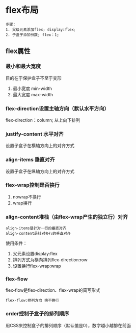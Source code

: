 # flex布局
```
步骤：
1. 父级元素添加flex; display:flex;
2. 子盒子添加份数; flex：1;
```
## flex属性
### 最小和最大宽度
目的在于保护盒子不至于变形
1. 最小宽度 min-width
2. 最大宽度 max-width
### flex-direction设置主轴方向（默认水平方向）
flex-direction：column; 从上向下排列
### justify-content 水平对齐
设置子盒子在横轴方向上的对齐方式
### align-items 垂直对齐
设置子盒子在纵轴方向上的对齐方式
### flex-wrap控制是否换行
1. nowrap不换行
2. wrap换行
### align-content堆栈（由flex-wrap产生的独立行）对齐
```
align-items是针对一行的垂直对齐
align-content是针对多行的垂直对齐
```
使用条件：
1. 父元素设置display:flex
2. 排列方式为横向排列flex-direction:row
3. 设置换行flex-wrap:wrap
### flex-flow
flex-flow是flex-direction、flex-wrap的简写形式
```
flex-flow:排列方向 换不换行
```
### order控制子盒子的排列顺序
用CSS来控制盒子的排列顺序（默认值是0），数字越小越排在前面

